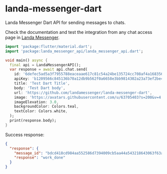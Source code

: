 # landa-messenger-dart

Landa Messenger Dart API for sending messages to chats.

Check the documentation and test the integration from any chat access page in [Landa Messenger](https://landamessenger.com/).

```dart
import 'package:flutter/material.dart';
import 'package:landa_messenger_api/landa_messenger_api.dart';

void main() async {
  final api = LandaMessengerAPI();
  var response = await api.chat.send(
    id: '6defec5ad5a3f7955788eaceaae617c81c54a24be135724cc708af4a168356ae',
    apiKey: 'b1209566c845136b70a12db9b562f0a6658e3bb9814302a23a73ef2be463cbea',
    title: 'Test Dart Title',
    body: 'Test Dart body',
    url: 'https://github.com/landamessenger/landa-messenger-dart',
    image: 'https://avatars.githubusercontent.com/u/63705403?s=200&v=4',
    imageElevation: 3.0,
    backgroundColor: Colors.teal,
    textColor: Colors.white,
  );
  print(response.body);
}
```

Success response:

```json
{
  "response": {
    "message_id": "bdcd418cd984aa552586d7394009cb5aa44a543218643063f63a5b158ac63c78",
    "response": "work_done"
  }
}
```